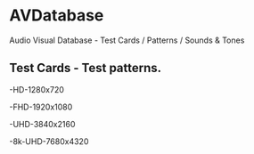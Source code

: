# AVDatabase
Audio Visual Database - Test Cards / Patterns / Sounds &amp; Tones


## Test Cards - Test patterns.
-HD-1280x720

-FHD-1920x1080

-UHD-3840x2160

-8k-UHD-7680x4320
